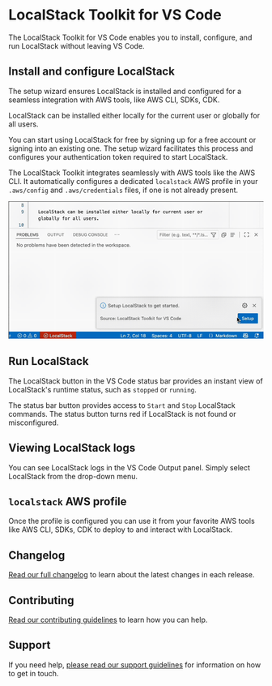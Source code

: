 # LocalStack Toolkit for VS Code

The LocalStack Toolkit for VS Code enables you to install, configure, and run LocalStack without leaving VS Code.

## Install and configure LocalStack

The setup wizard ensures LocalStack is installed and configured for a seamless integration with AWS tools, like AWS CLI, SDKs, CDK.

LocalStack can be installed either locally for the current user or globally for all users.

You can start using LocalStack for free by signing up for a free account or signing into an existing one. The setup wizard facilitates this process and configures your authentication token required to start LocalStack.

The LocalStack Toolkit integrates seamlessly with AWS tools like the AWS CLI. It automatically configures a dedicated `localstack` AWS profile in your `.aws/config` and `.aws/credentials` files, if one is not already present.

![Run the LocalStack Setup Wizard](docs/images/localstack-toolkit-setup-wizard.gif)

## Run LocalStack

The LocalStack button in the VS Code status bar provides an instant view of LocalStack's runtime status, such as `stopped` or `running`.

The status bar button provides access to `Start` and `Stop` LocalStack commands. The status button turns red if LocalStack is not found or misconfigured.

## Viewing LocalStack logs

You can see LocalStack logs in the VS Code Output panel. Simply select LocalStack from the drop-down menu.

## `localstack` AWS profile

Once the profile is configured you can use it from your favorite AWS tools like AWS CLI, SDKs, CDK to deploy to and interact with LocalStack.

## Changelog

[Read our full changelog](./CHANGELOG.md) to learn about the latest changes in each release.

## Contributing

[Read our contributing guidelines](./CONTRIBUTING.md) to learn how you can help.

## Support

If you need help, [please read our support guidelines](./SUPPORT.md) for information on how to get in touch.

